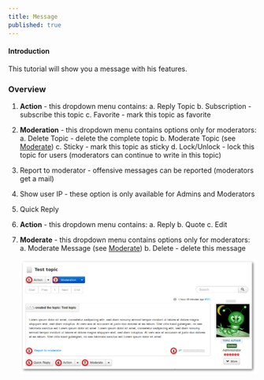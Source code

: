 ```yaml
---
title: Message
published: true
---
```


#### Introduction

This tutorial will show you a message with his features.

### Overview

1. **Action** - this dropdown menu contains:
   a. Reply Topic
   b. Subscription - subscribe this topic
   c. Favorite - mark this topic as favorite
2. **Moderation** - this dropdown menu contains options only for moderators:
   a. Delete Topic - delete the complete topic
   b. Moderate Topic (see [Moderate](../../new-topic/moderate))
   c. Sticky - mark this topic as sticky
   d. Lock/Unlock - lock this topic for users (moderators can continue to write in this topic)
3. Report to moderator - offensive messages can be reported (moderators get a mail)
4. Show user IP - these option is only available for Admins and Moderators
5. Quick Reply
6. **Action** - this dropdown menu contains:
   a. Reply
   b. Quote
   c. Edit
7. **Moderate** - this dropdown menu contains options only for moderators:
   a. Moderate Message (see [Moderate](../../new-topic/moderate))
   b. Delete - delete this message
   
   ![](message.png)